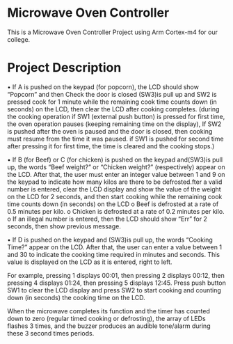 # Microwave Oven Controller
This is a Microwave Oven Controller Project using Arm Cortex-m4 for our college. 

# Project Description
• If A is pushed on the keypad (for popcorn), the LCD should show “Popcorn” and then Check the door is closed (SW3)is pull up and SW2 is pressed cook for 1 minute while the remaining cook time counts down (in seconds) on the LCD, then clear the LCD after cooking completes.
(during the cooking operation if SW1 (external push button) is pressed for first time, the oven operation
pauses (keeping remaining time on the display), If SW2 is pushed after the oven is paused and the door is closed, then cooking
must resume from the time it was paused.
if SW1 is pushed for second time after pressing it for first time, the time is cleared and the cooking stops.)

• If B (for Beef) or C (for chicken) is pushed on the keypad and(SW3)is pull up, the words “Beef weight?” or “Chicken weight?” (respectively) appear on the LCD. After that, the user must enter an integer value between 1 and 9 on the keypad to indicate how many kilos are there to be defrosted.fter a valid number is entered, clear
the LCD display and show the value of the weight on the LCD for 2 seconds, and then start cooking while the remaining cook time counts down (in seconds) on the LCD
o Beef is defrosted at a rate of 0.5 minutes per kilo.
o Chicken is defrosted at a rate of 0.2 minutes per kilo.
o If an illegal number is entered, then the LCD should show “Err” for 2 seconds, then show previous message.

• If D is pushed on the keypad and (SW3)is pull up, the words “Cooking Time?” appear on the LCD. After that, the user can enter a value between 1 and 30 to indicate the cooking time required in minutes and seconds. This value is displayed on the LCD as it is entered, right to left.

For example, pressing 1 displays 00:01, then pressing 2 displays 00:12, then pressing 4 displays 01:24, then pressing 5 displays 12:45. Press push button SW1 to clear the LCD display and press SW2 to start cooking and counting down (in seconds) the cooking time on the LCD.

When the microwave completes its function and the timer has counted down to zero (regular timed cooking or defrosting), the array of LEDs flashes 3 times, and the buzzer produces an audible tone/alarm during these 3 second times periods.
